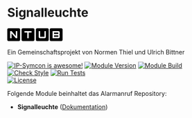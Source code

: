 # Signalleuchte  

[![Image](imgs/ntub_logo.png)](https://github.com/ubittner/)  

Ein Gemeinschaftsprojekt von Normen Thiel und Ulrich Bittner

[![IP-Symcon is awesome!](https://img.shields.io/badge/IP--Symcon-5.2-blue.svg)](https://www.symcon.de)
[![Module Version](https://img.shields.io/badge/Module_Version-4.00-blue.svg)]()
[![Module Build](https://img.shields.io/badge/Module_Build-2-blue.svg)]()  
[![Check Style](https://github.com/ubittner/Signalleuchte/workflows/Check%20Style/badge.svg)](https://github.com/ubittner/Signalleuchte/actions)
[![Run Tests](https://github.com/ubittner/Signalleuchte/workflows/Run%20Tests/badge.svg)](https://github.com/ubittner/Signalleuchte/actions)  
[![License](https://img.shields.io/badge/License-CC%20BY--NC--SA%204.0-green.svg)](https://creativecommons.org/licenses/by-nc-sa/4.0/)

Folgende Module beinhaltet das Alarmanruf Repository:

- __Signalleuchte__ ([Dokumentation](Signalleuchte))  
